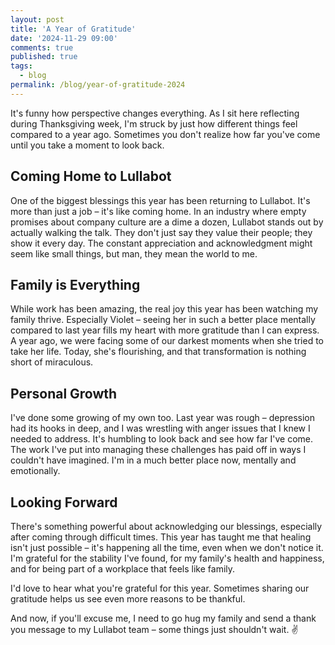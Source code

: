 ```yaml
---
layout: post
title: 'A Year of Gratitude'
date: '2024-11-29 09:00'
comments: true
published: true
tags:
  - blog
permalink: /blog/year-of-gratitude-2024
---
```


It's funny how perspective changes everything. As I sit here reflecting during Thanksgiving week, I'm struck by just how different things feel compared to a year ago. Sometimes you don't realize how far you've come until you take a moment to look back.

## Coming Home to Lullabot

One of the biggest blessings this year has been returning to Lullabot. It's more than just a job – it's like coming home. In an industry where empty promises about company culture are a dime a dozen, Lullabot stands out by actually walking the talk. They don't just say they value their people; they show it every day. The constant appreciation and acknowledgment might seem like small things, but man, they mean the world to me.

## Family is Everything

While work has been amazing, the real joy this year has been watching my family thrive. Especially Violet – seeing her in such a better place mentally compared to last year fills my heart with more gratitude than I can express. A year ago, we were facing some of our darkest moments when she tried to take her life. Today, she's flourishing, and that transformation is nothing short of miraculous.

## Personal Growth

I've done some growing of my own too. Last year was rough – depression had its hooks in deep, and I was wrestling with anger issues that I knew I needed to address. It's humbling to look back and see how far I've come. The work I've put into managing these challenges has paid off in ways I couldn't have imagined. I'm in a much better place now, mentally and emotionally.

## Looking Forward

There's something powerful about acknowledging our blessings, especially after coming through difficult times. This year has taught me that healing isn't just possible – it's happening all the time, even when we don't notice it. I'm grateful for the stability I've found, for my family's health and happiness, and for being part of a workplace that feels like family.

I'd love to hear what you're grateful for this year. Sometimes sharing our gratitude helps us see even more reasons to be thankful.

And now, if you'll excuse me, I need to go hug my family and send a thank you message to my Lullabot team – some things just shouldn't wait. ✌️
